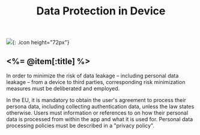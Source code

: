 ﻿---
title: Data Protection in Device
---
![](<%= image_path("data.png") %>){: .icon height="72px"}

## <%= @item[:title] %>

In order to minimize the risk of data leakage – including personal data leakage – from a device to third parties, corresponding risk minimization measures must be deliberated and employed.

In the EU, it is mandatory to obtain the user's agreement to process their persona data, including collecting authentication data, unless the law states otherwise. Users must information or references to on how their personal data is processed from within the app and what it is used for. Personal data processing policies must be described in a "privacy policy".
